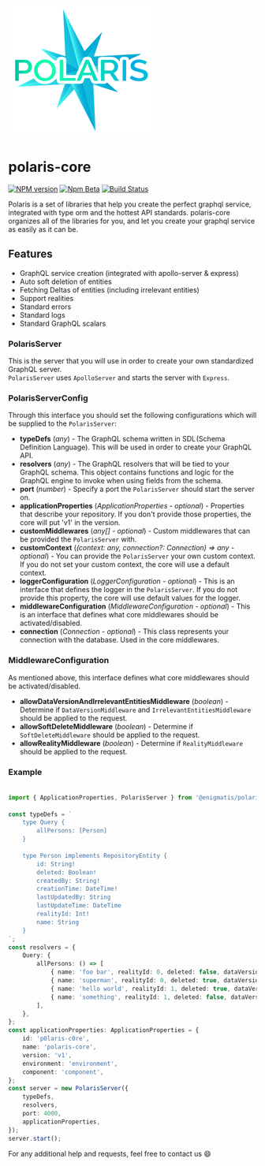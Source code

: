 ![Polaris-logo](static/img/polariscoolsm.png)

# polaris-core

[![NPM version](https://img.shields.io/npm/v/@enigmatis/polaris-core.svg?style=flat-square)](https://www.npmjs.com/package/@enigmatis/polaris-core)
[![Npm Beta](https://img.shields.io/npm/v/@enigmatis/polaris-core/beta)](https://www.npmjs.com/package/@enigmatis/polaris-core)
[![Build Status](https://travis-ci.com/Enigmatis/polaris-core.svg?branch=master)](https://travis-ci.com/Enigmatis/polaris-core)

Polaris is a set of libraries that help you create the perfect graphql service, integrated with type orm and the hottest API standards.
polaris-core organizes all of the libraries for you, and let you create your graphql service as easily as it can be.

## Features

-   GraphQL service creation (integrated with apollo-server & express)
-   Auto soft deletion of entities
-   Fetching Deltas of entities (including irrelevant entities)
-   Support realities
-   Standard errors
-   Standard logs
-   Standard GraphQL scalars

### PolarisServer

This is the server that you will use in order to create your own standardized GraphQL server.\
`PolarisServer` uses `ApolloServer` and starts the server with `Express`.

### PolarisServerConfig

Through this interface you should set the following configurations which will be supplied to the `PolarisServer`:

-   **typeDefs** (_any_) - The GraphQL schema written in SDL (Schema Definition Language).
    This will be used in order to create your GraphQL API.
-   **resolvers** (_any_) - The GraphQL resolvers that will be tied to your GraphQL schema.
    This object contains functions and logic for the GraphQL engine to invoke when using fields from the schema.
-   **port** (_number_) - Specify a port the `PolarisServer` should start the server on.
-   **applicationProperties** (_ApplicationProperties - optional_) - Properties that describe your repository.
    If you don't provide those properties, the core will put 'v1' in the version.
-   **customMiddlewares** (_any[] - optional_) - Custom middlewares that can be provided the `PolarisServer` with.
-   **customContext** (_(context: any, connection?: Connection) => any - optional_) - You can provide the `PolarisServer` your own custom context.
    If you do not set your custom context, the core will use a default context.
-   **loggerConfiguration** (_LoggerConfiguration - optional_) - This is an interface that defines the logger in the `PolarisServer`.
    If you do not provide this property, the core will use default values for the logger.
-   **middlewareConfiguration** (_MiddlewareConfiguration - optional_) - This is an interface that defines what core middlewares should be activated/disabled.
-   **connection** (_Connection - optional_) - This class represents your connection with the database. Used in the core middlewares.

### MiddlewareConfiguration

As mentioned above, this interface defines what core middlewares should be activated/disabled.

-   **allowDataVersionAndIrrelevantEntitiesMiddleware** (_boolean_) - Determine if `DataVersionMiddleware` and `IrrelevantEntitiesMiddleware` should be applied to the request.
-   **allowSoftDeleteMiddleware** (_boolean_) - Determine if `SoftDeleteMiddleware` should be applied to the request.
-   **allowRealityMiddleware** (_boolean_) - Determine if `RealityMiddleware` should be applied to the request.

### Example

```Typescript

import { ApplicationProperties, PolarisServer } from '@enigmatis/polaris-core';

const typeDefs = `
    type Query {
        allPersons: [Person]
    }

    type Person implements RepositoryEntity {
        id: String!
        deleted: Boolean!
        createdBy: String!
        creationTime: DateTime!
        lastUpdatedBy: String
        lastUpdateTime: DateTime
        realityId: Int!
        name: String
    }
`;
const resolvers = {
    Query: {
        allPersons: () => [
            { name: 'foo bar', realityId: 0, deleted: false, dataVersion: 2 },
            { name: 'superman', realityId: 0, deleted: true, dataVersion: 3 },
            { name: 'hello world', realityId: 1, deleted: true, dataVersion: 3 },
            { name: 'something', realityId: 1, deleted: false, dataVersion: 4 },
        ],
    },
};
const applicationProperties: ApplicationProperties = {
    id: 'p0laris-c0re',
    name: 'polaris-core',
    version: 'v1',
    environment: 'environment',
    component: 'component',
};
const server = new PolarisServer({
    typeDefs,
    resolvers,
    port: 4000,
    applicationProperties,
});
server.start();

```

For any additional help and requests, feel free to contact us :smile:
